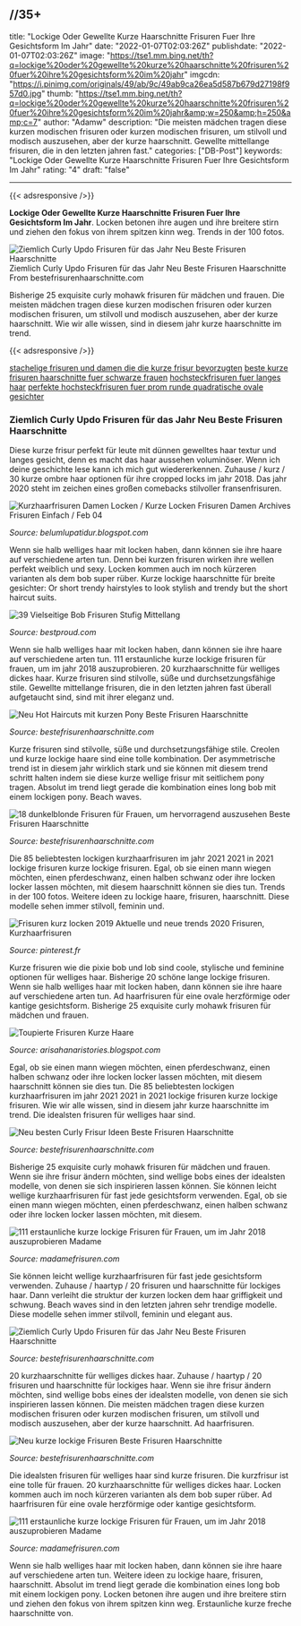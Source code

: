 //35+
---
title: "Lockige Oder Gewellte Kurze Haarschnitte Frisuren Fuer Ihre Gesichtsform Im Jahr"
date: "2022-01-07T02:03:26Z"
publishdate: "2022-01-07T02:03:26Z"
image: "https://tse1.mm.bing.net/th?q=lockige%20oder%20gewellte%20kurze%20haarschnitte%20frisuren%20fuer%20ihre%20gesichtsform%20im%20jahr"
imgcdn: "https://i.pinimg.com/originals/49/ab/9c/49ab9ca26ea5d587b679d27198f957d0.jpg"
thumb: "https://tse1.mm.bing.net/th?q=lockige%20oder%20gewellte%20kurze%20haarschnitte%20frisuren%20fuer%20ihre%20gesichtsform%20im%20jahr&amp;w=250&amp;h=250&amp;c=7"
author: "Adamw"
description: "Die meisten mädchen tragen diese kurzen modischen frisuren oder kurzen modischen frisuren, um stilvoll und modisch auszusehen, aber der kurze haarschnitt. Gewellte mittellange frisuren, die in den letzten jahren fast."
categories: ["DB-Post"]
keywords: "Lockige Oder Gewellte Kurze Haarschnitte Frisuren Fuer Ihre Gesichtsform Im Jahr"
rating: "4"
draft: "false"

---


{{< adsresponsive />}}

**Lockige Oder Gewellte Kurze Haarschnitte Frisuren Fuer Ihre Gesichtsform Im Jahr**. Locken betonen ihre augen und ihre breitere stirn und ziehen den fokus von ihrem spitzen kinn weg. Trends in der 100 fotos.


![Ziemlich Curly Updo Frisuren für das Jahr Neu Beste Frisuren Haarschnitte](https://tse1.mm.bing.net/th?q=lockige%20oder%20gewellte%20kurze%20haarschnitte%20frisuren%20fuer%20ihre%20gesichtsform%20im%20jahr "Ziemlich Curly Updo Frisuren für das Jahr Neu Beste Frisuren Haarschnitte")
Ziemlich Curly Updo Frisuren für das Jahr Neu Beste Frisuren Haarschnitte From bestefrisurenhaarschnitte.com

Bisherige 25 exquisite curly mohawk frisuren für mädchen und frauen. Die meisten mädchen tragen diese kurzen modischen frisuren oder kurzen modischen frisuren, um stilvoll und modisch auszusehen, aber der kurze haarschnitt. Wie wir alle wissen, sind in diesem jahr kurze haarschnitte im trend.

{{< adsresponsive />}}

[stachelige frisuren und damen die die kurze frisur bevorzugten](/stachelige-frisuren-und-damen-die-die-kurze-frisur-bevorzugten/) [beste kurze frisuren haarschnitte fuer schwarze frauen](/beste-kurze-frisuren-haarschnitte-fuer-schwarze-frauen/) [hochsteckfrisuren fuer langes haar](/hochsteckfrisuren-fuer-langes-haar/) [perfekte hochsteckfrisuren fuer prom runde quadratische ovale gesichter](/perfekte-hochsteckfrisuren-fuer-prom-runde-quadratische-ovale-gesichter/) 

### Ziemlich Curly Updo Frisuren für das Jahr Neu Beste Frisuren Haarschnitte
Diese kurze frisur perfekt für leute mit dünnen gewelltes haar textur und langes gesicht, denn es macht das haar aussehen voluminöser. Wenn ich deine geschichte lese kann ich mich gut wiedererkennen. Zuhause / kurz / 30 kurze ombre haar optionen für ihre cropped locks im jahr 2018. Das jahr 2020 steht im zeichen eines großen comebacks stilvoller fransenfrisuren.


![Kurzhaarfrisuren Damen Locken / Kurze Locken Frisuren Damen Archives Frisuren Einfach / Feb 04](https://i0.wp.com/www.myself.de/Beauty/image-thumb__1683__gallery-horizontal/Lockenfrisuren-2019-GettyImages-648379748_1.jpg "Kurzhaarfrisuren Damen Locken / Kurze Locken Frisuren Damen Archives Frisuren Einfach / Feb 04")

*Source: belumlupatidur.blogspot.com*

Wenn sie halb welliges haar mit locken haben, dann können sie ihre haare auf verschiedene arten tun. Denn bei kurzen frisuren wirken ihre wellen perfekt weiblich und sexy. Locken kommen auch im noch kürzeren varianten als dem bob super rüber. Kurze lockige haarschnitte für breite gesichter: Or short trendy hairstyles to look stylish and trendy but the short haircut suits.


![39 Vielseitige Bob Frisuren Stufig Mittellang](https://i2.wp.com/bestproud.com/wp-content/uploads/2020/05/bob-frisuren-stufig-mittellang-5.jpg "39 Vielseitige Bob Frisuren Stufig Mittellang")

*Source: bestproud.com*

Wenn sie halb welliges haar mit locken haben, dann können sie ihre haare auf verschiedene arten tun. 111 erstaunliche kurze lockige frisuren für frauen, um im jahr 2018 auszuprobieren. 20 kurzhaarschnitte für welliges dickes haar. Kurze frisuren sind stilvolle, süße und durchsetzungsfähige stile. Gewellte mittellange frisuren, die in den letzten jahren fast überall aufgetaucht sind, sind mit ihrer eleganz und.


![Neu Hot Haircuts mit kurzen Pony Beste Frisuren Haarschnitte](https://i2.wp.com/www.bestefrisurenhaarschnitte.com/wp-content/uploads/2018/08/056bd9b1387d5ba6b1c514f549b534eb.jpeg "Neu Hot Haircuts mit kurzen Pony Beste Frisuren Haarschnitte")

*Source: bestefrisurenhaarschnitte.com*

Kurze frisuren sind stilvolle, süße und durchsetzungsfähige stile. Creolen und kurze lockige haare sind eine tolle kombination. Der asymmetrische trend ist in diesem jahr wirklich stark und sie können mit diesem trend schritt halten indem sie diese kurze wellige frisur mit seitlichem pony tragen. Absolut im trend liegt gerade die kombination eines long bob mit einem lockigen pony. Beach waves.


![18 dunkelblonde Frisuren für Frauen, um hervorragend auszusehen Beste Frisuren Haarschnitte](https://i2.wp.com/www.bestefrisurenhaarschnitte.com/wp-content/uploads/2018/08/1cf4a54c903a4240d39f135c25bfa363.jpeg "18 dunkelblonde Frisuren für Frauen, um hervorragend auszusehen Beste Frisuren Haarschnitte")

*Source: bestefrisurenhaarschnitte.com*

Die 85 beliebtesten lockigen kurzhaarfrisuren im jahr 2021 2021 in 2021 lockige frisuren kurze lockige frisuren. Egal, ob sie einen mann wiegen möchten, einen pferdeschwanz, einen halben schwanz oder ihre locken locker lassen möchten, mit diesem haarschnitt können sie dies tun. Trends in der 100 fotos. Weitere ideen zu lockige haare, frisuren, haarschnitt. Diese modelle sehen immer stilvoll, feminin und.


![Frisuren kurz locken 2019 Aktuelle und neue trends 2020 Frisuren, Kurzhaarfrisuren](https://i.pinimg.com/originals/30/c7/cd/30c7cde4de13359f3c45149984dfb021.jpg "Frisuren kurz locken 2019 Aktuelle und neue trends 2020 Frisuren, Kurzhaarfrisuren")

*Source: pinterest.fr*

Kurze frisuren wie die pixie bob und lob sind coole, stylische und feminine optionen für welliges haar. Bisherige 20 schöne lange lockige frisuren. Wenn sie halb welliges haar mit locken haben, dann können sie ihre haare auf verschiedene arten tun. Ad haarfrisuren für eine ovale herzförmige oder kantige gesichtsform. Bisherige 25 exquisite curly mohawk frisuren für mädchen und frauen.


![Toupierte Frisuren Kurze Haare](https://i.pinimg.com/originals/49/ab/9c/49ab9ca26ea5d587b679d27198f957d0.jpg "Toupierte Frisuren Kurze Haare")

*Source: arisahanaristories.blogspot.com*

Egal, ob sie einen mann wiegen möchten, einen pferdeschwanz, einen halben schwanz oder ihre locken locker lassen möchten, mit diesem haarschnitt können sie dies tun. Die 85 beliebtesten lockigen kurzhaarfrisuren im jahr 2021 2021 in 2021 lockige frisuren kurze lockige frisuren. Wie wir alle wissen, sind in diesem jahr kurze haarschnitte im trend. Die idealsten frisuren für welliges haar sind.


![Neu besten Curly Frisur Ideen Beste Frisuren Haarschnitte](https://i2.wp.com/www.bestefrisurenhaarschnitte.com/wp-content/uploads/2018/08/09052747104cd1911fc8f3c4383ca10c.jpeg "Neu besten Curly Frisur Ideen Beste Frisuren Haarschnitte")

*Source: bestefrisurenhaarschnitte.com*

Bisherige 25 exquisite curly mohawk frisuren für mädchen und frauen. Wenn sie ihre frisur ändern möchten, sind wellige bobs eines der idealsten modelle, von denen sie sich inspirieren lassen können. Sie können leicht wellige kurzhaarfrisuren für fast jede gesichtsform verwenden. Egal, ob sie einen mann wiegen möchten, einen pferdeschwanz, einen halben schwanz oder ihre locken locker lassen möchten, mit diesem.


![111 erstaunliche kurze lockige Frisuren für Frauen, um im Jahr 2018 auszuprobieren Madame](https://i2.wp.com/madamefrisuren.com/wp-content/uploads/2019/01/1e6d9215bc2a640f888109f977dbb5cc.jpeg "111 erstaunliche kurze lockige Frisuren für Frauen, um im Jahr 2018 auszuprobieren Madame")

*Source: madamefrisuren.com*

Sie können leicht wellige kurzhaarfrisuren für fast jede gesichtsform verwenden. Zuhause / haartyp / 20 frisuren und haarschnitte für lockiges haar. Dann verleiht die struktur der kurzen locken dem haar griffigkeit und schwung. Beach waves sind in den letzten jahren sehr trendige modelle. Diese modelle sehen immer stilvoll, feminin und elegant aus.


![Ziemlich Curly Updo Frisuren für das Jahr Neu Beste Frisuren Haarschnitte](https://i2.wp.com/www.bestefrisurenhaarschnitte.com/wp-content/uploads/2018/08/780f48e74ace5f62e195f6935ab39875.jpeg "Ziemlich Curly Updo Frisuren für das Jahr Neu Beste Frisuren Haarschnitte")

*Source: bestefrisurenhaarschnitte.com*

20 kurzhaarschnitte für welliges dickes haar. Zuhause / haartyp / 20 frisuren und haarschnitte für lockiges haar. Wenn sie ihre frisur ändern möchten, sind wellige bobs eines der idealsten modelle, von denen sie sich inspirieren lassen können. Die meisten mädchen tragen diese kurzen modischen frisuren oder kurzen modischen frisuren, um stilvoll und modisch auszusehen, aber der kurze haarschnitt. Ad haarfrisuren.


![Neu kurze lockige Frisuren Beste Frisuren Haarschnitte](https://i2.wp.com/www.bestefrisurenhaarschnitte.com/wp-content/uploads/2018/08/0af9f3ab4a15906795c66ec74eb4b51a.jpeg "Neu kurze lockige Frisuren Beste Frisuren Haarschnitte")

*Source: bestefrisurenhaarschnitte.com*

Die idealsten frisuren für welliges haar sind kurze frisuren. Die kurzfrisur ist eine tolle für frauen. 20 kurzhaarschnitte für welliges dickes haar. Locken kommen auch im noch kürzeren varianten als dem bob super rüber. Ad haarfrisuren für eine ovale herzförmige oder kantige gesichtsform.


![111 erstaunliche kurze lockige Frisuren für Frauen, um im Jahr 2018 auszuprobieren Madame](https://i2.wp.com/madamefrisuren.com/wp-content/uploads/2019/01/dea2924054580169f614232db87a325b.jpeg "111 erstaunliche kurze lockige Frisuren für Frauen, um im Jahr 2018 auszuprobieren Madame")

*Source: madamefrisuren.com*

Wenn sie halb welliges haar mit locken haben, dann können sie ihre haare auf verschiedene arten tun. Weitere ideen zu lockige haare, frisuren, haarschnitt. Absolut im trend liegt gerade die kombination eines long bob mit einem lockigen pony. Locken betonen ihre augen und ihre breitere stirn und ziehen den fokus von ihrem spitzen kinn weg. Erstaunliche kurze freche haarschnitte von.


